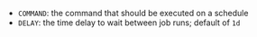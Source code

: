 
- `COMMAND`: the command that should be executed on a schedule
- `DELAY`: the time delay to wait between job runs; default of `1d`